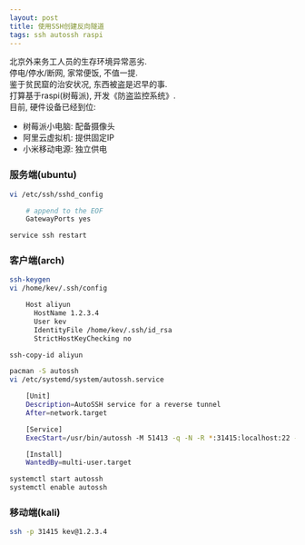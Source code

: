 ```yaml
---
layout: post
title: 使用SSH创建反向隧道
tags: ssh autossh raspi
---
```


北京外来务工人员的生存环境异常恶劣.  
停电/停水/断网, 家常便饭, 不值一提.  
鉴于贫民窟的治安状况, 东西被盗是迟早的事.  
打算基于raspi(树莓派), 开发《防盗监控系统》.  
目前, 硬件设备已经到位:

- 树莓派小电脑: 配备摄像头
- 阿里云虚拟机: 提供固定IP
- 小米移动电源: 独立供电

### 服务端(ubuntu)

```bash
vi /etc/ssh/sshd_config

    # append to the EOF
    GatewayPorts yes

service ssh restart
```

### 客户端(arch)

```bash
ssh-keygen
vi /home/kev/.ssh/config

    Host aliyun
      HostName 1.2.3.4
      User kev
      IdentityFile /home/kev/.ssh/id_rsa
      StrictHostKeyChecking no

ssh-copy-id aliyun

pacman -S autossh
vi /etc/systemd/system/autossh.service

    [Unit]
    Description=AutoSSH service for a reverse tunnel
    After=network.target

    [Service]
    ExecStart=/usr/bin/autossh -M 51413 -q -N -R *:31415:localhost:22 -F /home/kev/.ssh/config aliyun

    [Install]
    WantedBy=multi-user.target

systemctl start autossh
systemctl enable autossh
```

### 移动端(kali)

```bash
ssh -p 31415 kev@1.2.3.4
```

